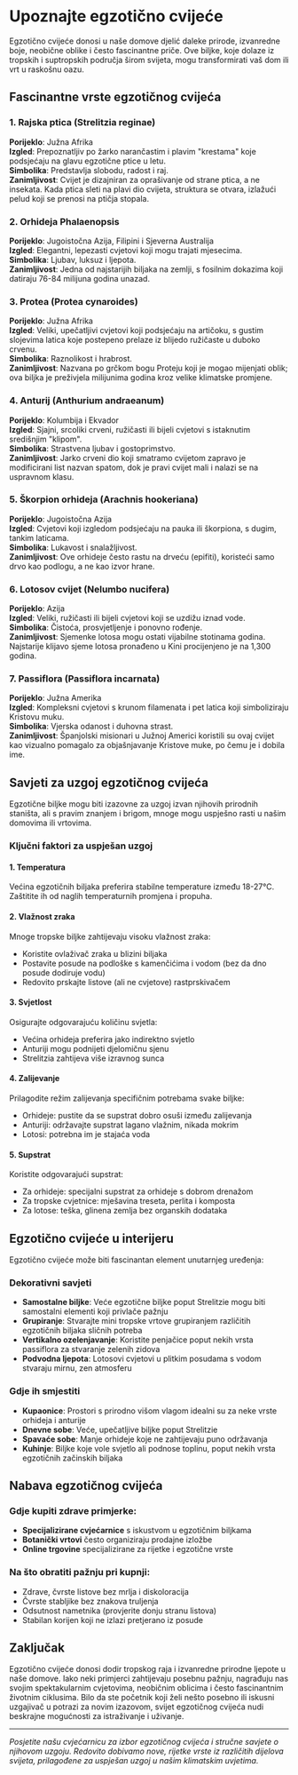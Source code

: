 # Upoznajte egzotično cvijeće

Egzotično cvijeće donosi u naše domove djelić daleke prirode, izvanredne boje, neobične oblike i često fascinantne priče. Ove biljke, koje dolaze iz tropskih i suptropskih područja širom svijeta, mogu transformirati vaš dom ili vrt u raskošnu oazu.

## Fascinantne vrste egzotičnog cvijeća

### 1. Rajska ptica (Strelitzia reginae)

**Porijeklo**: Južna Afrika  
**Izgled**: Prepoznatljiv po žarko narančastim i plavim "krestama" koje podsjećaju na glavu egzotične ptice u letu.  
**Simbolika**: Predstavlja slobodu, radost i raj.  
**Zanimljivost**: Cvijet je dizajniran za oprašivanje od strane ptica, a ne insekata. Kada ptica sleti na plavi dio cvijeta, struktura se otvara, izlažući pelud koji se prenosi na ptičja stopala.

### 2. Orhideja Phalaenopsis

**Porijeklo**: Jugoistočna Azija, Filipini i Sjeverna Australija  
**Izgled**: Elegantni, lepezasti cvjetovi koji mogu trajati mjesecima.  
**Simbolika**: Ljubav, luksuz i ljepota.  
**Zanimljivost**: Jedna od najstarijih biljaka na zemlji, s fosilnim dokazima koji datiraju 76-84 milijuna godina unazad.

### 3. Protea (Protea cynaroides)

**Porijeklo**: Južna Afrika  
**Izgled**: Veliki, upečatljivi cvjetovi koji podsjećaju na artičoku, s gustim slojevima latica koje postepeno prelaze iz blijedo ružičaste u duboko crvenu.  
**Simbolika**: Raznolikost i hrabrost.  
**Zanimljivost**: Nazvana po grčkom bogu Proteju koji je mogao mijenjati oblik; ova biljka je preživjela milijunima godina kroz velike klimatske promjene.

### 4. Anturij (Anthurium andraeanum)

**Porijeklo**: Kolumbija i Ekvador  
**Izgled**: Sjajni, srcoliki crveni, ružičasti ili bijeli cvjetovi s istaknutim središnjim "klipom".  
**Simbolika**: Strastvena ljubav i gostoprimstvo.  
**Zanimljivost**: Jarko crveni dio koji smatramo cvijetom zapravo je modificirani list nazvan spatom, dok je pravi cvijet mali i nalazi se na uspravnom klasu.

### 5. Škorpion orhideja (Arachnis hookeriana)

**Porijeklo**: Jugoistočna Azija  
**Izgled**: Cvjetovi koji izgledom podsjećaju na pauka ili škorpiona, s dugim, tankim laticama.  
**Simbolika**: Lukavost i snalažljivost.  
**Zanimljivost**: Ove orhideje često rastu na drveću (epifiti), koristeći samo drvo kao podlogu, a ne kao izvor hrane.

### 6. Lotosov cvijet (Nelumbo nucifera)

**Porijeklo**: Azija  
**Izgled**: Veliki, ružičasti ili bijeli cvjetovi koji se uzdižu iznad vode.  
**Simbolika**: Čistoća, prosvjetljenje i ponovno rođenje.  
**Zanimljivost**: Sjemenke lotosa mogu ostati vijabilne stotinama godina. Najstarije klijavo sjeme lotosa pronađeno u Kini procijenjeno je na 1,300 godina.

### 7. Passiflora (Passiflora incarnata)

**Porijeklo**: Južna Amerika  
**Izgled**: Kompleksni cvjetovi s krunom filamenata i pet latica koji simboliziraju Kristovu muku.  
**Simbolika**: Vjerska odanost i duhovna strast.  
**Zanimljivost**: Španjolski misionari u Južnoj Americi koristili su ovaj cvijet kao vizualno pomagalo za objašnjavanje Kristove muke, po čemu je i dobila ime.

## Savjeti za uzgoj egzotičnog cvijeća

Egzotične biljke mogu biti izazovne za uzgoj izvan njihovih prirodnih staništa, ali s pravim znanjem i brigom, mnoge mogu uspješno rasti u našim domovima ili vrtovima.

### Ključni faktori za uspješan uzgoj

#### 1. Temperatura

Većina egzotičnih biljaka preferira stabilne temperature između 18-27°C. Zaštitite ih od naglih temperaturnih promjena i propuha.

#### 2. Vlažnost zraka

Mnoge tropske biljke zahtijevaju visoku vlažnost zraka:
- Koristite ovlaživač zraka u blizini biljaka
- Postavite posude na podloške s kamenčićima i vodom (bez da dno posude dodiruje vodu)
- Redovito prskajte listove (ali ne cvjetove) rastprskivačem

#### 3. Svjetlost

Osigurajte odgovarajuću količinu svjetla:
- Većina orhideja preferira jako indirektno svjetlo
- Anturiji mogu podnijeti djelomičnu sjenu
- Strelitzia zahtijeva više izravnog sunca

#### 4. Zalijevanje

Prilagodite režim zalijevanja specifičnim potrebama svake biljke:
- Orhideje: pustite da se supstrat dobro osuši između zalijevanja
- Anturiji: održavajte supstrat lagano vlažnim, nikada mokrim
- Lotosi: potrebna im je stajaća voda

#### 5. Supstrat

Koristite odgovarajući supstrat:
- Za orhideje: specijalni supstrat za orhideje s dobrom drenažom
- Za tropske cvjetnice: mješavina treseta, perlita i komposta
- Za lotose: teška, glinena zemlja bez organskih dodataka

## Egzotično cvijeće u interijeru

Egzotično cvijeće može biti fascinantan element unutarnjeg uređenja:

### Dekorativni savjeti

- **Samostalne biljke**: Veće egzotične biljke poput Strelitzie mogu biti samostalni elementi koji privlače pažnju
- **Grupiranje**: Stvarajte mini tropske vrtove grupiranjem različitih egzotičnih biljaka sličnih potreba
- **Vertikalno ozelenjavanje**: Koristite penjačice poput nekih vrsta passiflora za stvaranje zelenih zidova
- **Podvodna ljepota**: Lotosovi cvjetovi u plitkim posudama s vodom stvaraju mirnu, zen atmosferu

### Gdje ih smjestiti

- **Kupaonice**: Prostori s prirodno višom vlagom idealni su za neke vrste orhideja i anturije
- **Dnevne sobe**: Veće, upečatljive biljke poput Strelitzie
- **Spavaće sobe**: Manje orhideje koje ne zahtijevaju puno održavanja
- **Kuhinje**: Biljke koje vole svjetlo ali podnose toplinu, poput nekih vrsta egzotičnih začinskih biljaka

## Nabava egzotičnog cvijeća

### Gdje kupiti zdrave primjerke:

- **Specijalizirane cvjećarnice** s iskustvom u egzotičnim biljkama
- **Botanički vrtovi** često organiziraju prodajne izložbe
- **Online trgovine** specijalizirane za rijetke i egzotične vrste

### Na što obratiti pažnju pri kupnji:

- Zdrave, čvrste listove bez mrlja i diskoloracija
- Čvrste stabljike bez znakova truljenja
- Odsutnost nametnika (provjerite donju stranu listova)
- Stabilan korijen koji ne izlazi pretjerano iz posude

## Zaključak

Egzotično cvijeće donosi dodir tropskog raja i izvanredne prirodne ljepote u naše domove. Iako neki primjerci zahtijevaju posebnu pažnju, nagrađuju nas svojim spektakularnim cvjetovima, neobičnim oblicima i često fascinantnim životnim ciklusima. Bilo da ste početnik koji želi nešto posebno ili iskusni uzgajivač u potrazi za novim izazovom, svijet egzotičnog cvijeća nudi beskrajne mogućnosti za istraživanje i uživanje.

---

*Posjetite našu cvjećarnicu za izbor egzotičnog cvijeća i stručne savjete o njihovom uzgoju. Redovito dobivamo nove, rijetke vrste iz različitih dijelova svijeta, prilagođene za uspješan uzgoj u našim klimatskim uvjetima.* 